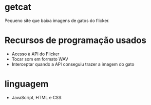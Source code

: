 # getcat
Pequeno site que baixa imagens de gatos do flicker.

# Recursos de programação usados
- Acesso à API do Flicker
- Tocar som em formato WAV
- Interceptar quando a API conseguiu trazer a imagem do gato 

# linguagem
- JavaScript, HTML e CSS
